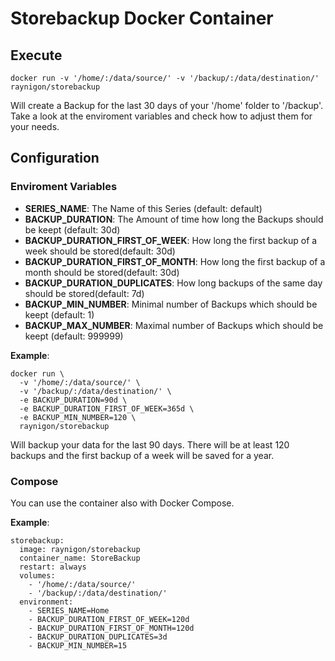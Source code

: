 # Storebackup Docker Container

## Execute
```
docker run -v '/home/:/data/source/' -v '/backup/:/data/destination/' raynigon/storebackup
```
Will create a Backup for the last 30 days of your '/home' folder to '/backup'.
Take a look at the enviroment variables and check how to adjust them for your needs.

## Configuration
### Enviroment Variables
- __SERIES_NAME__: The Name of this Series (default: default)
- __BACKUP_DURATION__: The Amount of time how long the Backups should be keept (default: 30d)
- __BACKUP_DURATION_FIRST_OF_WEEK__: How long the first backup of a week should be stored(default: 30d)
- __BACKUP_DURATION_FIRST_OF_MONTH__: How long the first backup of a month should be stored(default: 30d)
- __BACKUP_DURATION_DUPLICATES__: How long backups of the same day should be stored(default: 7d)
- __BACKUP_MIN_NUMBER__: Minimal number of Backups which should be keept (default: 1)
- __BACKUP_MAX_NUMBER__: Maximal number of Backups which should be keept (default: 999999)


__Example__:
```
docker run \
  -v '/home/:/data/source/' \
  -v '/backup/:/data/destination/' \
  -e BACKUP_DURATION=90d \
  -e BACKUP_DURATION_FIRST_OF_WEEK=365d \
  -e BACKUP_MIN_NUMBER=120 \
  raynigon/storebackup
```
Will backup your data for the last 90 days. There will be at least 120 backups and the first backup of a week will be saved for a year.

### Compose
You can use the container also with Docker Compose.

__Example__:
```
storebackup:
  image: raynigon/storebackup
  container_name: StoreBackup
  restart: always
  volumes:
    - '/home/:/data/source/'
    - '/backup/:/data/destination/'
  environment: 
    - SERIES_NAME=Home
    - BACKUP_DURATION_FIRST_OF_WEEK=120d
    - BACKUP_DURATION_FIRST_OF_MONTH=120d
    - BACKUP_DURATION_DUPLICATES=3d
    - BACKUP_MIN_NUMBER=15
```

